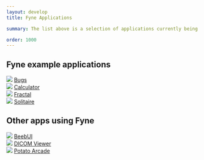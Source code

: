```yaml
---
layout: develop
title: Fyne Applications

summary: The list above is a selection of applications currently being built using the Fyne toolkit. If you know of another appliation that should be added please get in touch so we can include it on this list.

order: 1000
---
```


## Fyne example applications

<div class="app_thumbnails">
  <div class="app_thumbnail">
    <img src="https://github.com/fyne-io/examples/blob/develop/img/bugs.png?raw=true" />
    <a href="https://github.com/fyne-io/examples/">Bugs</a>
  </div>

  <div class="app_thumbnail">
    <img src="https://github.com/fyne-io/examples/blob/develop/img/calc-dark.png?raw=true" />
    <a href="https://github.com/fyne-io/examples/">Calculator</a>
  </div>

  <div class="app_thumbnail">
    <img src="https://github.com/fyne-io/examples/blob/develop/img/fractal.png?raw=true" />
    <a href="https://github.com/fyne-io/examples/">Fractal</a>
  </div>

  <div class="app_thumbnail">
    <img src="https://github.com/fyne-io/examples/blob/develop/img/solitaire.png?raw=true" />
    <a href="https://github.com/fyne-io/examples/">Solitaire</a>
  </div>
</div>
<div style="clear: both"></div>


## Other apps using Fyne

<div class="app_thumbnails">
  <div class="app_thumbnail">
    <img src="https://github.com/andydotxyz/beebui/blob/master/beebui.png?raw=true" />
    <a href="https://github.com/andydotxyz/beebui">BeebUI</a>
  </div>

  <div class="app_thumbnail">
    <img src="https://github.com/andydotxyz/dicomgraphics/blob/master/screenshot.png?raw=true" />
    <a href="https://github.com/andydotxyz/dicomgraphics/">DICOM Viewer</a>
  </div>

  <div class="app_thumbnail">
    <img src="https://github.com/potato-arcade/p64/blob/master/pong.gif?raw=true" />
    <a href="https://github.com/potato-arcade/p64">Potato Arcade</a>
  </div>
</div>
<div style="clear: both"></div>


